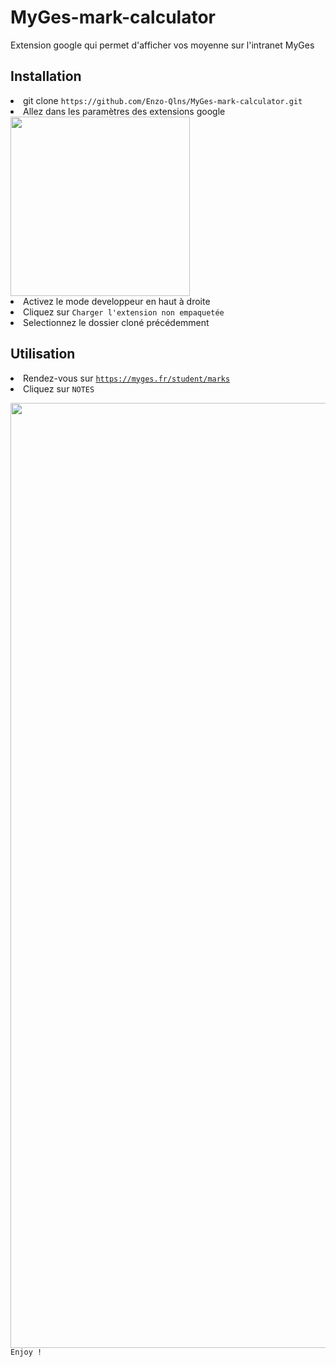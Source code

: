 # MyGes-mark-calculator

<span>Extension google qui permet d'afficher vos moyenne sur l'intranet MyGes</span>

<h2>Installation</h2>
<li>git clone <code>https://github.com/Enzo-Qlns/MyGes-mark-calculator.git</code></li>
<li>Allez dans les paramètres des extensions google </li> 
<img width="287" src="https://user-images.githubusercontent.com/41972537/213527079-6d29d65c-7b0f-42cc-8922-f6cdfec7ed3f.png">
<li>Activez le mode developpeur en haut à droite</li>
<li>Cliquez sur <code>Charger l'extension non empaquetée</code></li>
<li>Selectionnez le dossier cloné précédemment</li>

<h2>Utilisation</h2>
<li>Rendez-vous sur <code><a href="https://myges.fr/student/marks">https://myges.fr/student/marks</a></code></li>
<li>Cliquez sur <code>NOTES</codde></li>
<img width="1512" src="https://user-images.githubusercontent.com/41972537/213775520-14f79272-1116-4a3b-93ed-cbddd9831441.png">
<span>Enjoy !</span>

